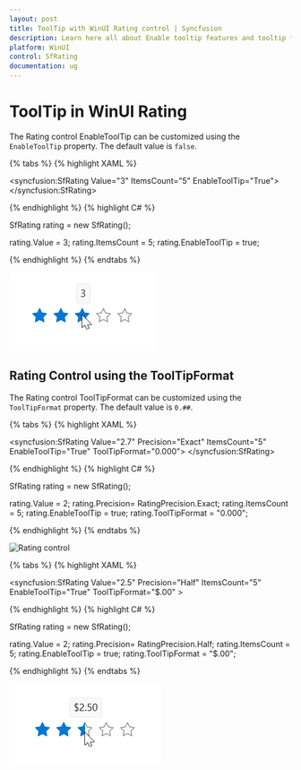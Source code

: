 ```yaml
---
layout: post
title: ToolTip with WinUI Rating control | Syncfusion
description: Learn here all about Enable tooltip features and tooltip format support in the rating items in WinUI rating control.
platform: WinUI
control: SfRating
documentation: ug
---
```


# ToolTip in WinUI Rating

The Rating control EnableToolTip can be customized using the `EnableToolTip` property. The default value is `false`.

{% tabs %}
{% highlight XAML %}

<syncfusion:SfRating
     Value="3"
     ItemsCount="5"
     EnableToolTip="True">
</syncfusion:SfRating>

{% endhighlight %}
{% highlight C# %}

SfRating rating = new SfRating();

rating.Value = 3;
rating.ItemsCount = 5;
rating.EnableToolTip = true;

{% endhighlight %}
{% endtabs %}

![Rating control](Rating_images/winui_rating_tooltip.png)

## Rating Control using the ToolTipFormat 

The Rating control ToolTipFormat can be customized using the `ToolTipFormat` property. The default value is `0.##`.

{% tabs %}
{% highlight XAML %}

<syncfusion:SfRating
     Value="2.7"
     Precision="Exact"
     ItemsCount="5"
     EnableToolTip="True"
     ToolTipFormat="0.000">
</syncfusion:SfRating>

{% endhighlight %}
{% highlight C# %}

SfRating rating = new SfRating();

rating.Value = 2;
rating.Precision= RatingPrecision.Exact;
rating.ItemsCount = 5;
rating.EnableToolTip = true;
rating.ToolTipFormat = "0.000";

{% endhighlight %}
{% endtabs %}

![Rating control](Rating_images/rating_winui_tooltipformat1.png)

{% tabs %}
{% highlight XAML %}

<syncfusion:SfRating
     Value="2.5"
     Precision="Half"
     ItemsCount="5"
     EnableToolTip="True"
     ToolTipFormat="$.00"  >

{% endhighlight %}
{% highlight C# %}

SfRating rating = new SfRating();

rating.Value = 2;
rating.Precision= RatingPrecision.Half;
rating.ItemsCount = 5;
rating.EnableToolTip = true;
rating.ToolTipFormat = "$.00";

{% endhighlight %}
{% endtabs %}

![Rating control](Rating_images/winui_rating_tooltipformat2.png)
